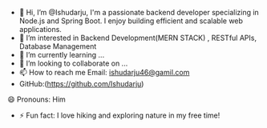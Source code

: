 - 👋 Hi, I’m @Ishudarju, I'm a passionate backend developer specializing in Node.js and Spring Boot. I enjoy building efficient and scalable web applications.
- 👀 I’m interested in Backend Development(MERN STACK) , RESTful APIs, Database Management
- 🌱 I’m currently learning ...
- 💞️ I’m looking to collaborate on ...
- 📫 How to reach me  Email: ishudarju46@gamil.com
-    GitHub:(https://github.com/Ishudarju)

 😄 Pronouns: Him
- ⚡ Fun fact: I love hiking and exploring nature in my free time!

<!---
Ishudarju/Ishudarju is a ✨ special ✨ repository because its `README.md` (this file) appears on your GitHub profile.
You can click the Preview link to take a look at your changes.
--->
